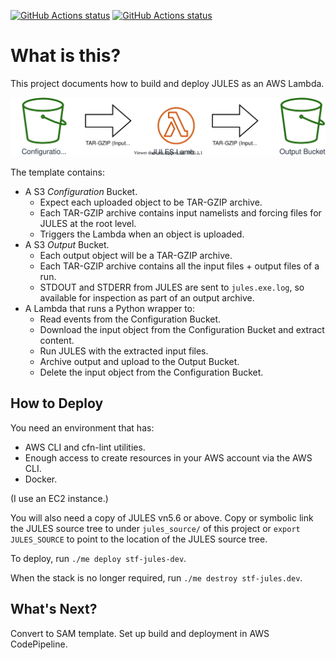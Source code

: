 <p>
  <a href="https://github.com/matthewrmshin/lambda-jules/actions"><img alt="GitHub Actions status" src="https://github.com/matthewrmshin/lambda-jules/workflows/Python%20application/badge.svg"></a>
  <a href="https://github.com/matthewrmshin/lambda-jules/actions"><img alt="GitHub Actions status" src="https://github.com/matthewrmshin/lambda-jules/workflows/Lint%20misc%20files/badge.svg"></a>
</p>

# What is this?

This project documents how to build and deploy JULES as an AWS Lambda.

![S3->Lambda->S3](./images/S3-Lambda-S3.svg)

The template contains:
* A S3 *Configuration* Bucket.
  * Expect each uploaded object to be TAR-GZIP archive.
  * Each TAR-GZIP archive contains input namelists and forcing files for JULES
    at the root level.
  * Triggers the Lambda when an object is uploaded.
* A S3 *Output* Bucket.
  * Each output object will be a TAR-GZIP archive.
  * Each TAR-GZIP archive contains all the input files + output files of a run.
  * STDOUT and STDERR from JULES are sent to `jules.exe.log`, so available for
    inspection as part of an output archive.
* A Lambda that runs a Python wrapper to:
  * Read events from the Configuration Bucket.
  * Download the input object from the Configuration Bucket and extract content.
  * Run JULES with the extracted input files.
  * Archive output and upload to the Output Bucket.
  * Delete the input object from the Configuration Bucket.

## How to Deploy

You need an environment that has:
* AWS CLI and cfn-lint utilities.
* Enough access to create resources in your AWS account via the AWS CLI.
* Docker.

(I use an EC2 instance.)

You will also need a copy of JULES vn5.6 or above. Copy or symbolic link the
JULES source tree to under `jules_source/` of this project or
`export JULES_SOURCE` to point to the location of the JULES source tree.

To deploy, run `./me deploy stf-jules-dev`.

When the stack is no longer required, run `./me destroy stf-jules.dev`.

## What's Next?

Convert to SAM template.
Set up build and deployment in AWS CodePipeline.
